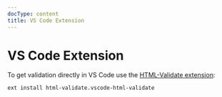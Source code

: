 ```yaml
---
docType: content
title: VS Code Extension
---
```


# VS Code Extension

To get validation directly in VS Code use the [HTML-Validate extension](https://marketplace.visualstudio.com/items?itemName=html-validate.vscode-html-validate):

    ext install html-validate.vscode-html-validate
